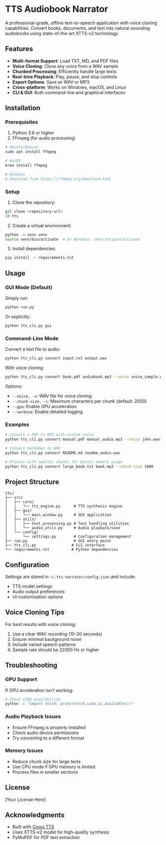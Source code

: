 # TTS Audiobook Narrator

A professional-grade, offline text-to-speech application with voice cloning capabilities. Convert books, documents, and text into natural-sounding audiobooks using state-of-the-art XTTS-v2 technology.

## Features

- **Multi-format Support**: Load TXT, MD, and PDF files
- **Voice Cloning**: Clone any voice from a WAV sample
- **Chunked Processing**: Efficiently handle large texts
- **Real-time Playback**: Play, pause, and stop controls
- **Export Options**: Save as WAV or MP3
- **Cross-platform**: Works on Windows, macOS, and Linux
- **CLI & GUI**: Both command-line and graphical interfaces

## Installation

### Prerequisites

1. Python 3.8 or higher
2. FFmpeg (for audio processing)

```bash
# Ubuntu/Debian
sudo apt install ffmpeg

# macOS
brew install ffmpeg

# Windows
# Download from https://ffmpeg.org/download.html
```

### Setup

1. Clone the repository:
```bash
git clone <repository-url>
cd tts
```

2. Create a virtual environment:
```bash
python -m venv venv
source venv/bin/activate  # On Windows: venv\Scripts\activate
```

3. Install dependencies:
```bash
pip install -r requirements.txt
```

## Usage

### GUI Mode (Default)

Simply run:
```bash
python run.py
```

Or explicitly:
```bash
python tts_cli.py gui
```

### Command-Line Mode

Convert a text file to audio:
```bash
python tts_cli.py convert input.txt output.wav
```

With voice cloning:
```bash
python tts_cli.py convert book.pdf audiobook.mp3 --voice voice_sample.wav
```

Options:
- `--voice, -v`: WAV file for voice cloning
- `--chunk-size, -c`: Maximum characters per chunk (default: 2000)
- `--gpu`: Enable GPU acceleration
- `--verbose`: Enable detailed logging

### Examples

```bash
# Convert a PDF to MP3 with custom voice
python tts_cli.py convert manual.pdf manual_audio.mp3 --voice john.wav --gpu

# Convert markdown to WAV
python tts_cli.py convert README.md readme_audio.wav

# Process with smaller chunks for better memory usage
python tts_cli.py convert large_book.txt book.mp3 --chunk-size 1000
```

## Project Structure

```
tts/
├── src/
│   ├── core/
│   │   └── tts_engine.py      # TTS synthesis engine
│   ├── gui/
│   │   └── main_window.py     # GUI application
│   ├── utils/
│   │   ├── text_processing.py # Text handling utilities
│   │   └── audio_utils.py     # Audio playback/save
│   └── config/
│       └── settings.py        # Configuration management
├── run.py                     # GUI entry point
├── tts_cli.py                # CLI interface
└── requirements.txt          # Python dependencies
```

## Configuration

Settings are stored in `~/.tts-narrator/config.json` and include:
- TTS model settings
- Audio output preferences
- UI customization options

## Voice Cloning Tips

For best results with voice cloning:
1. Use a clear WAV recording (10-30 seconds)
2. Ensure minimal background noise
3. Include varied speech patterns
4. Sample rate should be 22050 Hz or higher

## Troubleshooting

### GPU Support
If GPU acceleration isn't working:
```bash
# Check CUDA availability
python -c "import torch; print(torch.cuda.is_available())"
```

### Audio Playback Issues
- Ensure FFmpeg is properly installed
- Check audio device permissions
- Try converting to a different format

### Memory Issues
- Reduce chunk size for large texts
- Use CPU mode if GPU memory is limited
- Process files in smaller sections

## License

[Your License Here]

## Acknowledgments

- Built with [Coqui TTS](https://github.com/coqui-ai/TTS)
- Uses XTTS-v2 model for high-quality synthesis
- PyMuPDF for PDF text extraction